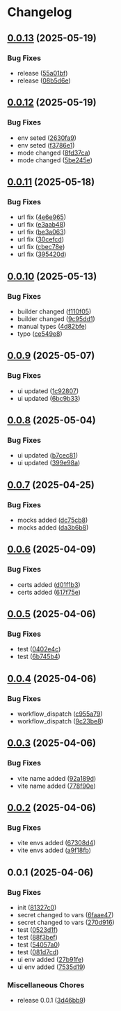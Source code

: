 # Changelog

## [0.0.13](https://github.com/ksv90/keno-game/compare/v0.0.12...v0.0.13) (2025-05-19)


### Bug Fixes

* release ([55a01bf](https://github.com/ksv90/keno-game/commit/55a01bfe0dc0991c306cd1b983a06f6f4588e490))
* release ([08b5d6e](https://github.com/ksv90/keno-game/commit/08b5d6e39867255f568a131a59aaddd82de514d2))

## [0.0.12](https://github.com/ksv90/keno-game/compare/v0.0.11...v0.0.12) (2025-05-19)


### Bug Fixes

* env seted ([2630fa9](https://github.com/ksv90/keno-game/commit/2630fa97c7f62a93e6a0309b497925c08785ff9a))
* env seted ([f3786e1](https://github.com/ksv90/keno-game/commit/f3786e113bbb93bf479e518390eee24633312b82))
* mode changed ([8fd37ca](https://github.com/ksv90/keno-game/commit/8fd37ca7ba1292f10a139702d92cef74d7ab44e5))
* mode changed ([5be245e](https://github.com/ksv90/keno-game/commit/5be245ed2266edf132af3714c6d048ff984541c0))

## [0.0.11](https://github.com/ksv90/keno-game/compare/v0.0.10...v0.0.11) (2025-05-18)


### Bug Fixes

* url fix ([4e6e965](https://github.com/ksv90/keno-game/commit/4e6e965faee7b133042e341879b73e42bddc49f8))
* url fix ([e3aab48](https://github.com/ksv90/keno-game/commit/e3aab481bcdc83cb4d0f12d903919ed1c05e5014))
* url fix ([be3a063](https://github.com/ksv90/keno-game/commit/be3a0636f7be7d1b0c9890f2c7dbad89399c0d6e))
* url fix ([30cefcd](https://github.com/ksv90/keno-game/commit/30cefcd9ec20526f55d6fd0553b3fb3cb6d63e7c))
* url fix ([cbec78e](https://github.com/ksv90/keno-game/commit/cbec78e725b7e20db61719787e7b2dc924a5c384))
* url fix ([395420d](https://github.com/ksv90/keno-game/commit/395420de13715052a7cd1ea97d2a9ddd0d01fdc7))

## [0.0.10](https://github.com/ksv90/keno-game/compare/v0.0.9...v0.0.10) (2025-05-13)


### Bug Fixes

* builder changed ([f110f05](https://github.com/ksv90/keno-game/commit/f110f05d08ed3c284dbb11b66ab9fb04e7b93732))
* builder changed ([9c95dd1](https://github.com/ksv90/keno-game/commit/9c95dd1aeb36ecd17e3b0f38189f65e286c95a8e))
* manual types ([4d82bfe](https://github.com/ksv90/keno-game/commit/4d82bfee7d47d25bf6efc110fe0b0fd8abbe1c3d))
* typo ([ce549e8](https://github.com/ksv90/keno-game/commit/ce549e87864c9fa98fabaa482ddcd4d4b5e93dff))

## [0.0.9](https://github.com/ksv90/keno-game/compare/v0.0.8...v0.0.9) (2025-05-07)


### Bug Fixes

* ui updated ([1c92807](https://github.com/ksv90/keno-game/commit/1c928076d1ac846821192e9102e0c51095574dfb))
* ui updated ([6bc9b33](https://github.com/ksv90/keno-game/commit/6bc9b33f69a6158b4e8cbe2065f9b421d5b49d2d))

## [0.0.8](https://github.com/ksv90/keno-game/compare/v0.0.7...v0.0.8) (2025-05-04)


### Bug Fixes

* ui updated ([b7cec81](https://github.com/ksv90/keno-game/commit/b7cec8128ffaa9bc4774193ce197beb7a25c5cdb))
* ui updated ([399e98a](https://github.com/ksv90/keno-game/commit/399e98ad8a6609a315a6e2d4cec26e6ad593a457))

## [0.0.7](https://github.com/ksv90/keno-game/compare/v0.0.6...v0.0.7) (2025-04-25)


### Bug Fixes

* mocks added ([dc75cb8](https://github.com/ksv90/keno-game/commit/dc75cb851bb790c016b318e6aaabfebc250fcef3))
* mocks added ([da3b6b8](https://github.com/ksv90/keno-game/commit/da3b6b8752b745f9993485120ab86fdb6f9c3652))

## [0.0.6](https://github.com/ksv90/keno-game/compare/v0.0.5...v0.0.6) (2025-04-09)


### Bug Fixes

* certs added ([d01f1b3](https://github.com/ksv90/keno-game/commit/d01f1b373a1c5b4c61be27ff9f38e74312c3ced4))
* certs added ([617f75e](https://github.com/ksv90/keno-game/commit/617f75e903bd25219047f1fe5fe70e7b9afc9b98))

## [0.0.5](https://github.com/ksv90/keno-game/compare/v0.0.4...v0.0.5) (2025-04-06)


### Bug Fixes

* test ([0402e4c](https://github.com/ksv90/keno-game/commit/0402e4c99d8682ba7dc59b95648b82d600f2e92e))
* test ([6b745b4](https://github.com/ksv90/keno-game/commit/6b745b47e0db0e744273042c90cdeb1f708b3337))

## [0.0.4](https://github.com/ksv90/keno-game/compare/v0.0.3...v0.0.4) (2025-04-06)


### Bug Fixes

* workflow_dispatch ([c955a79](https://github.com/ksv90/keno-game/commit/c955a79547c5b599953027854c105ac35b8bbba3))
* workflow_dispatch ([9c23be8](https://github.com/ksv90/keno-game/commit/9c23be81ed88fdbe425d3707db65bc3f7162dd62))

## [0.0.3](https://github.com/ksv90/keno-game/compare/v0.0.2...v0.0.3) (2025-04-06)


### Bug Fixes

* vite name added ([92a189d](https://github.com/ksv90/keno-game/commit/92a189d1bb72b96f602467e35033f687346736ff))
* vite name added ([778f90e](https://github.com/ksv90/keno-game/commit/778f90e80b4669cf1e4d9721ee2fa7ae5fe1f010))

## [0.0.2](https://github.com/ksv90/keno-game/compare/v0.0.1...v0.0.2) (2025-04-06)


### Bug Fixes

* vite envs added ([67308d4](https://github.com/ksv90/keno-game/commit/67308d4984f3bdb81b87a4343f9d67bfeec560eb))
* vite envs added ([a9f18fb](https://github.com/ksv90/keno-game/commit/a9f18fb2bb2e53dd4a3b7b272e751e6af86c8f61))

## 0.0.1 (2025-04-06)


### Bug Fixes

* init ([81327c0](https://github.com/ksv90/keno-game/commit/81327c0362ecb19a8d4b7ba7adc1a5088b429f7b))
* secret changed to vars ([6faae47](https://github.com/ksv90/keno-game/commit/6faae4789d717b67cfd0b18f4f8596cf9bb17916))
* secret changed to vars ([270d916](https://github.com/ksv90/keno-game/commit/270d916da15b6b4dd2ee7ee2eb9689e01c25b2f6))
* test ([0523d1f](https://github.com/ksv90/keno-game/commit/0523d1f37ffc826b6a580565ae8cb71477c9e3aa))
* test ([88f3bef](https://github.com/ksv90/keno-game/commit/88f3befc1983637b7693ccb69fab77b6f6df4dea))
* test ([54057a0](https://github.com/ksv90/keno-game/commit/54057a07ec9eae90c0453d189520baebd244068c))
* test ([081d7cd](https://github.com/ksv90/keno-game/commit/081d7cda900be05bfd2d69d76cb9e0bb812ab0c5))
* ui env added ([27b91fe](https://github.com/ksv90/keno-game/commit/27b91fea05a0704d7a38a669cdd3f4ac4df267e0))
* ui env added ([7535d19](https://github.com/ksv90/keno-game/commit/7535d1996dee83eadfb6a065f55ccaf6d14df315))


### Miscellaneous Chores

* release 0.0.1 ([3d46bb9](https://github.com/ksv90/keno-game/commit/3d46bb96f98d432b50af567ccfaa2bfc1fef200d))
